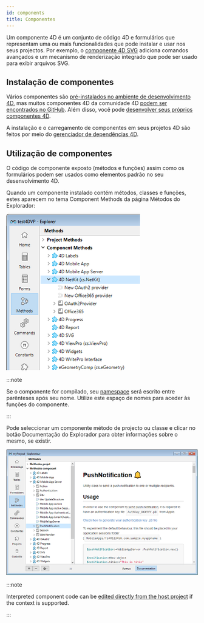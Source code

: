 ```yaml
---
id: components
title: Componentes
---
```


Um componente 4D é um conjunto de código 4D e formulários que representam uma ou mais funcionalidades que pode instalar e usar nos seus projectos. Por exemplo, o [componente 4D SVG](https://doc.4d.com/4Dv20/4D/20/4D-SVG-Component.100-6342795.en.html) adiciona comandos avançados e um mecanismo de renderização integrado que pode ser usado para exibir arquivos SVG.

## Instalação de componentes

Vários componentes são [pré-instalados no ambiente de desenvolvimento 4D](Extensions/overview.md), mas muitos componentes 4D da comunidade 4D [podem ser encontrados no GitHub](https://github.com/search?q=4d-component&type=Repositories). Além disso, você pode [desenvolver seus próprios componentes 4D](Extensions/develop-components.md).

A instalação e o carregamento de componentes em seus projetos 4D são feitos por meio do [gerenciador de dependências 4D](../Project/components.md).

## Utilização de componentes

O código de componente exposto (métodos e funções) assim como os formulários podem ser usados como elementos padrão no seu desenvolvimento 4D.

Quando um componente instalado contém métodos, classes e funções, estes aparecem no tema Component Methods da página Métodos do Explorador:

![alt-text](../assets/en/Concepts/components-explorer.png)

:::note

Se o componente for compilado, seu [namespace](../Extensions/develop-components.md#declaring-the-component-namespace) será escrito entre parênteses após seu nome. Utilize este espaço de nomes para aceder às funções do componente.

:::

Pode seleccionar um componente método de projecto ou classe e clicar no botão Documentação do Explorador para obter informações sobre o mesmo, se existir.

![alt-text](../assets/en/Project/compDoc.png)

:::note

Interpreted component code can be [edited directly from the host project](../Extensions/develop-components.md#editing-components-from-the-host) if the context is supported.

:::